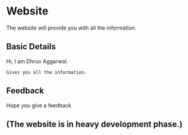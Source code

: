 # Website

The website will provide you with all the information.

## Basic Details 

Hi, I am Dhruv Aggarwal.

```
Gives you all the information.
````
## Feedback

Hope you give a feedback


## (The website is in heavy development phase.)

